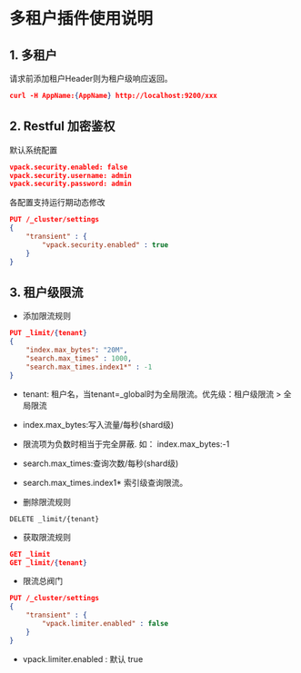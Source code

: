 # 多租户插件使用说明

## 1. 多租户
请求前添加租户Header则为租户级响应返回。
```json
curl -H AppName:{AppName} http://localhost:9200/xxx
```

## 2. Restful 加密鉴权
  
默认系统配置
```json
vpack.security.enabled: false
vpack.security.username: admin
vpack.security.password: admin
```
  
各配置支持运行期动态修改
```json
PUT /_cluster/settings
{
    "transient" : {
        "vpack.security.enabled" : true
    }
}
```

## 3. 租户级限流

- 添加限流规则
```json
PUT _limit/{tenant}
{
    "index.max_bytes": "20M",
    "search.max_times" : 1000,
    "search.max_times.index1*" : -1
}
```
  - tenant: 租户名，当tenant=_global时为全局限流。优先级：租户级限流 > 全局限流
  - index.max_bytes:写入流量/每秒(shard级) 
  - 限流项为负数时相当于完全屏蔽. 如： index.max_bytes:-1   
  - search.max_times:查询次数/每秒(shard级)
  - search.max_times.index1* 索引级查询限流。

- 删除限流规则
```
DELETE _limit/{tenant}
```

- 获取限流规则
```json
GET _limit
GET _limit/{tenant}
```


- 限流总阀门
```json
PUT /_cluster/settings
{
    "transient" : {
        "vpack.limiter.enabled" : false
    }
}
``` 
  - vpack.limiter.enabled : 默认 true